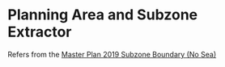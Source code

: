 # Planning Area and Subzone Extractor

Refers from the [Master Plan 2019 Subzone Boundary (No Sea)](https://beta.data.gov.sg/collections/1749/datasets/d_8594ae9ff96d0c708bc2af633048edfb/view)